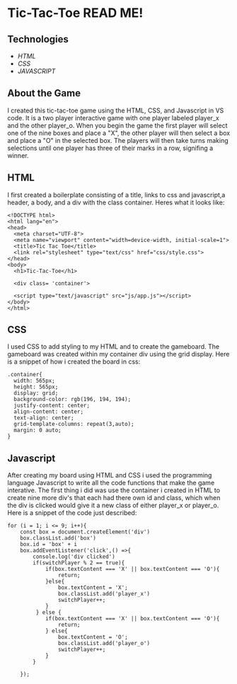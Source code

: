 # Tic-Tac-Toe READ ME!

## Technologies
- *HTML*
- *CSS*
- *JAVASCRIPT*

## About the Game

I created this tic-tac-toe game using the HTML, CSS, and Javascript in VS code. It is a two player interactive game with one player labeled player_x and the other player_o. When you begin the game the first player will select one of the nine boxes and place a "X", the other player will then select a box and place a "O" in the selected box. The players will then take turns making selections until one player has three of their marks in a row, signifing a winner. 

## HTML 

I first created a boilerplate consisting of a title, links to css and javascript,a header, a body, and a div with the class container. Heres what it looks like:
```
<!DOCTYPE html>
<html lang="en">
<head>
  <meta charset="UTF-8">
  <meta name="viewport" content="width=device-width, initial-scale=1">
  <title>Tic Tac Toe</title>
  <link rel="stylesheet" type="text/css" href="css/style.css">
</head>
<body>
  <h1>Tic-Tac-Toe</h1>

  <div class= 'container'>

  <script type="text/javascript" src="js/app.js"></script>
</body>
</html>
```
## CSS

I used CSS to add styling to my HTML and to create the gameboard. The gameboard was created within my container div using the grid display. Here is a snippet of how i created the board in css:
```
.container{
  width: 565px;
  height: 565px;
  display: grid; 
  background-color: rgb(196, 194, 194);
  justify-content: center;
  align-content: center;
  text-align: center;
  grid-template-columns: repeat(3,auto);
  margin: 0 auto;
}
```
## Javascript

After creating my board using HTML and CSS i used the programming language Javascript to write all the code functions that make the game interative. The first thing i did was use the container i created in HTML to create nine more div's that each had there own id and class, which when the div is clicked would give it a new class of either player_x or player_o. Here is a snippet of the code just described:
```
for (i = 1; i <= 9; i++){
    const box = document.createElement('div')
    box.classList.add('box')
    box.id = 'box' + i
    box.addEventListener('click',() =>{
        console.log('div clicked')
        if(switchPlayer % 2 == true){
            if(box.textContent === 'X' || box.textContent === 'O'){
                return;
            }else{
                box.textContent = 'X';
                box.classList.add('player_x')
                switchPlayer++;
            }
         } else {
            if(box.textContent === 'X' || box.textContent === 'O'){
                return;
            } else{
                box.textContent = 'O';
                box.classList.add('player_o')
                switchPlayer++;
            }
        }
        
    });
```
